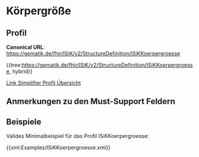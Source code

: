 # Körpergröße

## Profil

**Canonical URL**: https://gematik.de/fhir/ISiK/v2/StructureDefinition/ISiKKoerpergroesse

{{tree:https://gematik.de/fhir/ISiK/v2/StructureDefinition/ISiKKoerpergroesse, hybrid}}

[Link Simplifier Profil Übersicht](https://gematik.de/fhir/ISiK/v2/StructureDefinition/ISiKKoerpergroesse)

## Anmerkungen zu den Must-Support Feldern

## Beispiele

Valides Minimalbeispiel für das Profil ISiKKoerpergroesse:

{{xml:Examples/ISiKKoerpergroesse.xml}}
